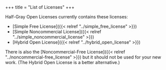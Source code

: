 +++
title = "List of Licenses"
+++

Half-Gray Open Licenses currently contains these licenses:

* [Simple Free License]({{< relref "../simple_free_license" >}})
* [Simple Noncommercial License]({{< relref "../simple_noncommercial_license" >}})
* [Hybrid Open License]({{< relref "../hybrid_open_license" >}})

There is also the [Noncommercial-Free License]({{< relref "../noncommercial-free_license" >}}) but it should not be used for your new work. (The Hybrid Open License is a better alternative.)